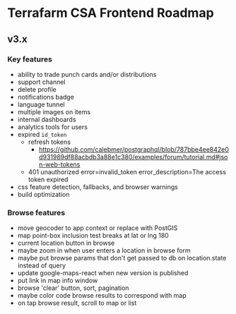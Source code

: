 # Terrafarm CSA Frontend Roadmap

## v3.x

### Key features

- ability to trade punch cards and/or distributions
- support channel
- delete profile
- notifications badge
- language tunnel
- multiple images on items
- internal dashboards
- analytics tools for users
- expired `id_token`
  - refresh tokens
    - https://github.com/calebmer/postgraphql/blob/787bbe4ee842e0d931989df88acbdb3a88e1c380/examples/forum/tutorial.md#json-web-tokens
  - 401 unauthorized error=invalid_token error_description=The access token expired
- css feature detection, fallbacks, and browser warnings
- build optimization

### Browse features

- move geocoder to app context or replace with PostGIS
- map point-box inclusion test breaks at lat or lng 180
- current location button in browse
- maybe zoom in when user enters a location in browse form
- maybe put browse params that don't get passed to db on location.state instead of query
- update google-maps-react when new version is published
- put link in map info window
- browse 'clear' button, sort, pagination
- maybe color code browse results to correspond with map
- on tap browse result, scroll to map or list
